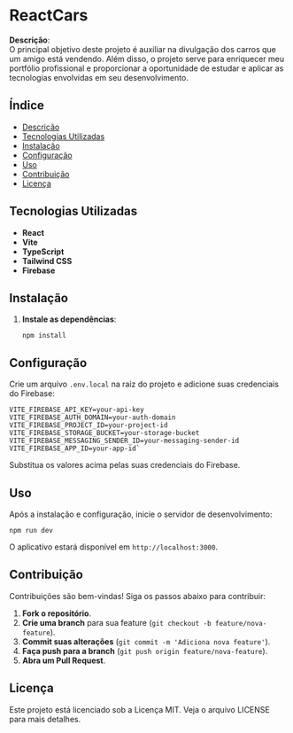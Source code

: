 # ReactCars

**Descrição**:  
O principal objetivo deste projeto é auxiliar na divulgação dos carros que um amigo está vendendo. Além disso, o projeto serve para enriquecer meu portfólio profissional e proporcionar a oportunidade de estudar e aplicar as tecnologias envolvidas em seu desenvolvimento.

## Índice

- [Descrição](#descrição)
- [Tecnologias Utilizadas](#tecnologias-utilizadas)
- [Instalação](#instalação)
- [Configuração](#configuração)
- [Uso](#uso)
- [Contribuição](#contribuição)
- [Licença](#licença)

## Tecnologias Utilizadas

- **React**  
- **Vite**  
- **TypeScript**  
- **Tailwind CSS**  
- **Firebase**

## Instalação

1.  **Instale as dependências**:
    
    `npm install` 
    

## Configuração

Crie um arquivo `.env.local` na raiz do projeto e adicione suas credenciais do Firebase:

    VITE_FIREBASE_API_KEY=your-api-key
    VITE_FIREBASE_AUTH_DOMAIN=your-auth-domain
    VITE_FIREBASE_PROJECT_ID=your-project-id
    VITE_FIREBASE_STORAGE_BUCKET=your-storage-bucket
    VITE_FIREBASE_MESSAGING_SENDER_ID=your-messaging-sender-id
    VITE_FIREBASE_APP_ID=your-app-id`

Substitua os valores acima pelas suas credenciais do Firebase.

## Uso

Após a instalação e configuração, inicie o servidor de desenvolvimento:

`npm run dev` 

O aplicativo estará disponível em `http://localhost:3000`.

## Contribuição

Contribuições são bem-vindas! Siga os passos abaixo para contribuir:

1.  **Fork o repositório**.
2.  **Crie uma branch** para sua feature (`git checkout -b feature/nova-feature`).
3.  **Commit suas alterações** (`git commit -m 'Adiciona nova feature'`).
4.  **Faça push para a branch** (`git push origin feature/nova-feature`).
5.  **Abra um Pull Request**.

## Licença

Este projeto está licenciado sob a Licença MIT. Veja o arquivo LICENSE para mais detalhes.
